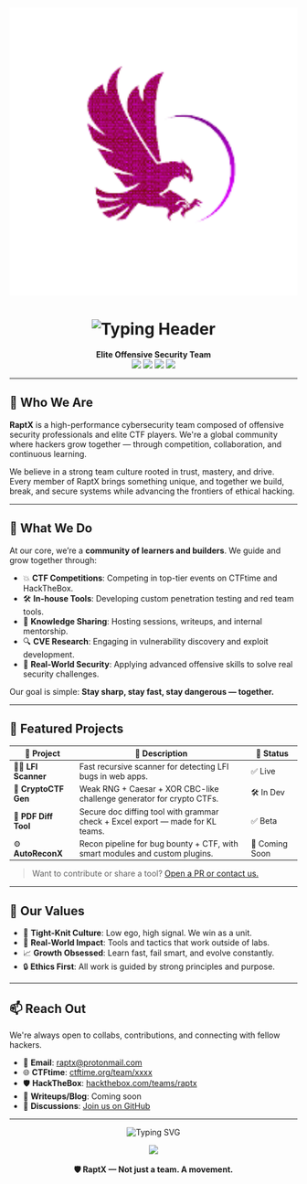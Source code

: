 <!-- 🎬 Hero Banner -->
<p align="center">
  <img src="raptx.png" alt="RaptX Banner" width="800px" />
</p>


<h1 align="center">
  <img src="https://readme-typing-svg.demolab.com?font=Fira+Code&pause=1000&color=00FFE5&center=true&width=700&lines=RaptX:+Cybersecurity+Collaboration+%26+CTF+Excellence" alt="Typing Header" />
</h1>

<p align="center">
  <strong>Elite Offensive Security Team</strong><br/>
  <img src="https://img.shields.io/badge/Founded-2023-purple?style=flat-square" />
  <img src="https://img.shields.io/badge/CTFtime-Ranked%20%2337-blue?style=flat-square" />
  <img src="https://img.shields.io/badge/HackTheBox-Top%2030-brightgreen?style=flat-square" />
  <img src="https://img.shields.io/badge/Members-Ethical%20Hackers-informational?style=flat-square" />
</p>

---

## 🧬 Who We Are

**RaptX** is a high-performance cybersecurity team composed of offensive security professionals and elite CTF players. We're a global community where hackers grow together — through competition, collaboration, and continuous learning.

We believe in a strong team culture rooted in trust, mastery, and drive. Every member of RaptX brings something unique, and together we build, break, and secure systems while advancing the frontiers of ethical hacking.

---

## 🌟 What We Do

At our core, we’re a **community of learners and builders**. We guide and grow together through:

- 💥 **CTF Competitions**: Competing in top-tier events on CTFtime and HackTheBox.
- 🛠️ **In-house Tools**: Developing custom penetration testing and red team tools.
- 🧠 **Knowledge Sharing**: Hosting sessions, writeups, and internal mentorship.
- 🔍 **CVE Research**: Engaging in vulnerability discovery and exploit development.
- 🔗 **Real-World Security**: Applying advanced offensive skills to solve real security challenges.

Our goal is simple: **Stay sharp, stay fast, stay dangerous — together.**

---

## 🚀 Featured Projects

| 🔧 Project         | 💬 Description                                                                 | 🚦 Status   |
|-------------------|---------------------------------------------------------------------------------|-------------|
| 🕵️‍♂️ **LFI Scanner**     | Fast recursive scanner for detecting LFI bugs in web apps.                        | ✅ Live      |
| 🔐 **CryptoCTF Gen** | Weak RNG + Caesar + XOR CBC-like challenge generator for crypto CTFs.         | 🛠️ In Dev   |
| 🧾 **PDF Diff Tool**   | Secure doc diffing tool with grammar check + Excel export — made for KL teams. | ✅ Beta      |
| ⚙️ **AutoReconX**     | Recon pipeline for bug bounty + CTF, with smart modules and custom plugins.    | 🚧 Coming Soon |

> Want to contribute or share a tool? [Open a PR or contact us.](mailto:raptx@protonmail.com)

---

## 🧠 Our Values

- 🤝 **Tight-Knit Culture**: Low ego, high signal. We win as a unit.
- 🎯 **Real-World Impact**: Tools and tactics that work outside of labs.
- 📈 **Growth Obsessed**: Learn fast, fail smart, and evolve constantly.
- 🔒 **Ethics First**: All work is guided by strong principles and purpose.

---

## 📫 Reach Out

We're always open to collabs, contributions, and connecting with fellow hackers.

- 📧 **Email**: [raptx@protonmail.com](mailto:raptx@protonmail.com)
- 🌐 **CTFtime**: [ctftime.org/team/xxxx](https://ctftime.org/team/xxxx)
- 🛡️ **HackTheBox**: [hackthebox.com/teams/raptx](https://hackthebox.com/teams/raptx)
- 📝 **Writeups/Blog**: Coming soon
- 💬 **Discussions**: [Join us on GitHub](https://github.com/orgs/raptx/discussions)

---

<p align="center">
  <img src="https://readme-typing-svg.demolab.com?font=JetBrains+Mono&pause=1000&color=00FFC6&center=true&vCenter=true&width=700&lines=Built+on+Skill.;Forged+in+CTFs.;Driven+by+Purpose." alt="Typing SVG" />
</p>

<p align="center">
  <img src="https://media.giphy.com/media/QBd2kLB5qDmysEXre9/giphy.gif" width="200"/>
</p>

<p align="center">
  <strong>🛡️ RaptX — Not just a team. A movement.</strong>
</p>
